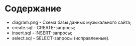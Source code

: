 # Содержание
- diagram.png - Схема базы данных музыкального сайта;
- create.sql - CREATE-запросы;
- insert.sql - INSERT-запросы;
- select.sql - SELECT-запросы (исправленные).
